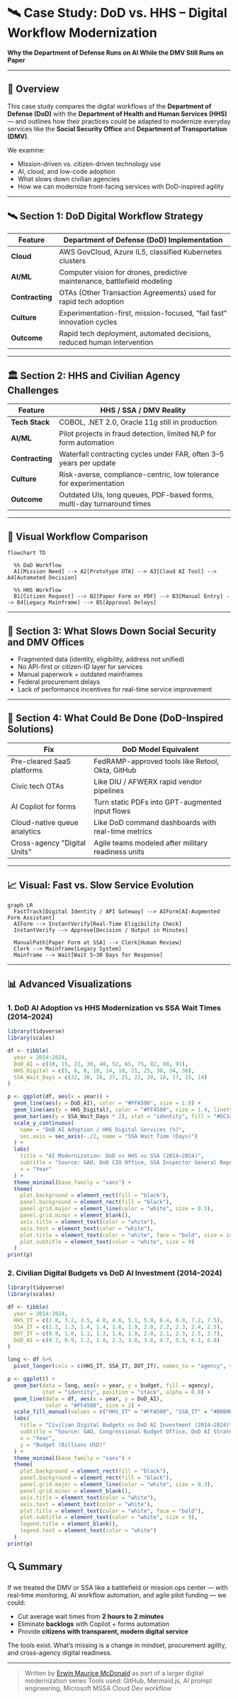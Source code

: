 # 🛰️ Case Study: DoD vs. HHS – Digital Workflow Modernization

**Why the Department of Defense Runs on AI While the DMV Still Runs on Paper**

---

## 🧠 Overview

This case study compares the digital workflows of the **Department of Defense (DoD)** with the **Department of Health and Human Services (HHS)** — and outlines how their practices could be adapted to modernize everyday services like the **Social Security Office** and **Department of Transportation (DMV)**.

We examine:

* Mission-driven vs. citizen-driven technology use
* AI, cloud, and low-code adoption
* What slows down civilian agencies
* How we can modernize front-facing services with DoD-inspired agility

---

## 🛰️ Section 1: DoD Digital Workflow Strategy

| Feature         | Department of Defense (DoD) Implementation                               |
| --------------- | ------------------------------------------------------------------------ |
| **Cloud**       | AWS GovCloud, Azure IL5, classified Kubernetes clusters                  |
| **AI/ML**       | Computer vision for drones, predictive maintenance, battlefield modeling |
| **Contracting** | OTAs (Other Transaction Agreements) used for rapid tech adoption         |
| **Culture**     | Experimentation-first, mission-focused, "fail fast" innovation cycles    |
| **Outcome**     | Rapid tech deployment, automated decisions, reduced human intervention   |

---

## 🏛️ Section 2: HHS and Civilian Agency Challenges

| Feature         | HHS / SSA / DMV Reality                                                |
| --------------- | ---------------------------------------------------------------------- |
| **Tech Stack**  | COBOL, .NET 2.0, Oracle 11g still in production                        |
| **AI/ML**       | Pilot projects in fraud detection, limited NLP for form automation     |
| **Contracting** | Waterfall contracting cycles under FAR, often 3–5 years per update     |
| **Culture**     | Risk-averse, compliance-centric, low tolerance for experimentation     |
| **Outcome**     | Outdated UIs, long queues, PDF-based forms, multi-day turnaround times |

---

## 🧭 Visual Workflow Comparison

```mermaid
flowchart TD

  %% DoD Workflow
  A1[Mission Need] --> A2[Prototype OTA] --> A3[Cloud AI Tool] --> A4[Automated Decision]

  %% HHS Workflow
  B1[Citizen Request] --> B2[Paper Form or PDF] --> B3[Manual Entry] --> B4[Legacy Mainframe] --> B5[Approval Delays]
```

---

## 🧰 Section 3: What Slows Down Social Security and DMV Offices

* Fragmented data (identity, eligibility, address not unified)
* No API-first or citizen-ID layer for services
* Manual paperwork + outdated mainframes
* Federal procurement delays
* Lack of performance incentives for real-time service improvement

---

## 🧠 Section 4: What Could Be Done (DoD-Inspired Solutions)

| Fix                          | DoD Model Equivalent                               |
| ---------------------------- | -------------------------------------------------- |
| Pre-cleared SaaS platforms   | FedRAMP-approved tools like Retool, Okta, GitHub   |
| Civic tech OTAs              | Like DIU / AFWERX rapid vendor pipelines           |
| AI Copilot for forms         | Turn static PDFs into GPT-augmented input flows    |
| Cloud-native queue analytics | Like DoD command dashboards with real-time metrics |
| Cross-agency "Digital Units" | Agile teams modeled after military readiness units |

---

## 📈 Visual: Fast vs. Slow Service Evolution

```mermaid
graph LR
  FastTrack[Digital Identity / API Gateway] --> AIForm[AI-Augmented Form Assistant]
  AIForm --> InstantVerify[Real-Time Eligibility Check]
  InstantVerify --> Approve[Decision / Output in Minutes]

  ManualPath[Paper Form at SSA] --> Clerk[Human Review]
  Clerk --> Mainframe[Legacy System]
  Mainframe --> Wait[Wait 5–30 Days for Response]
```

---

## 📊 Advanced Visualizations

### 1. DoD AI Adoption vs HHS Modernization vs SSA Wait Times (2014–2024)

```r
library(tidyverse)
library(scales)

df <- tibble(
  year = 2014:2024,
  DoD_AI = c(10, 15, 22, 30, 40, 52, 65, 75, 82, 88, 91),
  HHS_Digital = c(5, 6, 8, 10, 14, 18, 21, 25, 30, 34, 38),
  SSA_Wait_Days = c(32, 30, 28, 27, 25, 22, 20, 18, 17, 15, 14)
)

p <- ggplot(df, aes(x = year)) +
  geom_line(aes(y = DoD_AI), color = "#FFA500", size = 1.8) +
  geom_line(aes(y = HHS_Digital), color = "#FF4500", size = 1.4, linetype = "dashed") +
  geom_bar(aes(y = SSA_Wait_Days * 2), stat = "identity", fill = "#DC143C", alpha = 0.5) +
  scale_y_continuous(
    name = "DoD AI Adoption / HHS Digital Services (%)",
    sec.axis = sec_axis(~./2, name = "SSA Wait Time (Days)")
  ) +
  labs(
    title = "AI Modernization: DoD vs HHS vs SSA (2014–2024)",
    subtitle = "Source: GAO, DoD CIO Office, SSA Inspector General Reports, FedScoop (2014–2024)",
    x = "Year"
  ) +
  theme_minimal(base_family = "sans") +
  theme(
    plot.background = element_rect(fill = "black"),
    panel.background = element_rect(fill = "black"),
    panel.grid.major = element_line(color = "white", size = 0.3),
    panel.grid.minor = element_blank(),
    axis.title = element_text(color = "white"),
    axis.text = element_text(color = "white"),
    plot.title = element_text(color = "white", face = "bold", size = 14),
    plot.subtitle = element_text(color = "white", size = 9)
  )
print(p)
```

### 2. Civilian Digital Budgets vs DoD AI Investment (2014–2024)

```r
library(tidyverse)
library(scales)

df <- tibble(
  year = 2014:2024,
  HHS_IT = c(2.8, 3.2, 3.5, 4.0, 4.6, 5.1, 5.9, 6.4, 6.9, 7.2, 7.5),
  SSA_IT = c(1.2, 1.3, 1.4, 1.4, 1.6, 1.9, 2.0, 2.2, 2.3, 2.4, 2.5),
  DOT_IT = c(0.9, 1.0, 1.1, 1.3, 1.6, 1.9, 2.0, 2.1, 2.3, 2.5, 2.7),
  DoD_AI = c(0.7, 0.9, 1.2, 1.8, 2.3, 3.0, 3.8, 4.7, 5.3, 6.1, 6.8)
)

long <- df %>%
  pivot_longer(cols = c(HHS_IT, SSA_IT, DOT_IT), names_to = "agency", values_to = "budget")

p <- ggplot() +
  geom_bar(data = long, aes(x = year, y = budget, fill = agency),
           stat = "identity", position = "stack", alpha = 0.8) +
  geom_line(data = df, aes(x = year, y = DoD_AI),
            color = "#FF4500", size = 2) +
  scale_fill_manual(values = c("HHS_IT" = "#FFA500", "SSA_IT" = "#B0B0B0", "DOT_IT" = "#808080")) +
  labs(
    title = "Civilian Digital Budgets vs DoD AI Investment (2014–2024)",
    subtitle = "Source: GAO, Congressional Budget Office, DoD AI Strategy (2018–2024)",
    x = "Year",
    y = "Budget (Billions USD)"
  ) +
  theme_minimal(base_family = "sans") +
  theme(
    plot.background = element_rect(fill = "black"),
    panel.background = element_rect(fill = "black"),
    panel.grid.major = element_line(color = "white", size = 0.3),
    panel.grid.minor = element_blank(),
    axis.title = element_text(color = "white"),
    axis.text = element_text(color = "white"),
    plot.title = element_text(color = "white", face = "bold"),
    plot.subtitle = element_text(color = "white", size = 9),
    legend.title = element_blank(),
    legend.text = element_text(color = "white")
  )
print(p)
```

## 🔍 Summary

If we treated the DMV or SSA like a battlefield or mission ops center — with real-time monitoring, AI workflow automation, and agile pilot funding — we could:

* Cut average wait times from **2 hours to 2 minutes**
* Eliminate **backlogs** with Copilot + forms automation
* Provide **citizens with transparent, modern digital service**

The tools exist. What’s missing is a change in mindset, procurement agility, and cross-agency digital readiness.

---

> Written by [Erwin Maurice McDonald](https://github.com/emcdo411) as part of a larger digital modernization series
> Tools used: GitHub, Mermaid.js, AI prompt engineering, Microsoft MSSA Cloud Dev workflow





